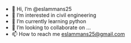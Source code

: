 - 👋 Hi, I’m @eslammans25
- 👀 I’m interested in civil engineering
- 🌱 I’m currently learning python
- 💞️ I’m looking to collaborate on ...
- 📫 How to reach me eslammans25@gmail.com

<!---
eslammans25/eslammans25 is a ✨ special ✨ repository because its `README.md` (this file) appears on your GitHub profile.
You can click the Preview link to take a look at your changes.
--->
